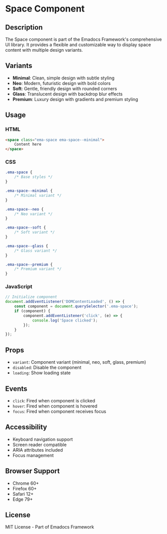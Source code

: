 # Space Component

## Description
The Space component is part of the Emadocs Framework's comprehensive UI library. It provides a flexible and customizable way to display space content with multiple design variants.

## Variants
- **Minimal**: Clean, simple design with subtle styling
- **Neo**: Modern, futuristic design with bold colors
- **Soft**: Gentle, friendly design with rounded corners
- **Glass**: Translucent design with backdrop blur effects
- **Premium**: Luxury design with gradients and premium styling

## Usage

### HTML
```html
<space class="ema-space ema-space--minimal">
    Content here
</space>
```

### CSS
```css
.ema-space {
    /* Base styles */
}

.ema-space--minimal {
    /* Minimal variant */
}

.ema-space--neo {
    /* Neo variant */
}

.ema-space--soft {
    /* Soft variant */
}

.ema-space--glass {
    /* Glass variant */
}

.ema-space--premium {
    /* Premium variant */
}
```

### JavaScript
```javascript
// Initialize component
document.addEventListener('DOMContentLoaded', () => {
    const component = document.querySelector('.ema-space');
    if (component) {
        component.addEventListener('click', (e) => {
            console.log('Space clicked');
        });
    }
});
```

## Props
- `variant`: Component variant (minimal, neo, soft, glass, premium)
- `disabled`: Disable the component
- `loading`: Show loading state

## Events
- `click`: Fired when component is clicked
- `hover`: Fired when component is hovered
- `focus`: Fired when component receives focus

## Accessibility
- Keyboard navigation support
- Screen reader compatible
- ARIA attributes included
- Focus management

## Browser Support
- Chrome 60+
- Firefox 60+
- Safari 12+
- Edge 79+

## License
MIT License - Part of Emadocs Framework
